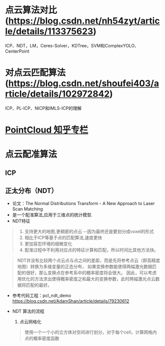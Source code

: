 # 点云算法对比(https://blog.csdn.net/nh54zyt/article/details/113375623)
ICP、NDT，LM，Ceres-Solver，KDTree，SVM和ComplexYOLO、CenterPoint

# 对点云匹配算法(https://blog.csdn.net/shoufei403/article/details/102972842)
ICP、PL-ICP、NICP和IMLS-ICP的理解

# [PointCloud 知乎专栏](https://www.zhihu.com/column/c_1345628570962583552)

# 点云配准算法
## ICP

## 正太分布（NDT）
- 论文：The Normal Distributions Transform - A New Approach to Laser Scan Matching
- 是一个配准算法,应用于三维点的统计模型.
- NDT特征
> 1. 支持更大的地图,更稠密的点云 --因为最终还是要划分成voxel的形式
> 2. 相比于ICP等基于点的匹配算法,速度更快
> 3. 更加容忍环境的细微变化
> 4. 配准过程中不利用对应点的特征计算和匹配，所以时间比其他方法快。

> NDT并没有比较两个点云点与点之间的差距，而是先将参考点云（即高精度地图）转换为多维变量的正态分布，
> 如果变换参数能使得两幅激光数据匹配的很好，那么变换点在参考系中的概率密度将会很大。
> 因此，可以考虑用优化的方法求出使得概率密度之和最大的变换参数，此时两幅激光点云数据将匹配的最好。
- 参考代码工程：pcl_ndt_demo https://blog.csdn.net/AdamShan/article/details/79230612

- NDT 算法的流程
    1. 点云网格化
    > 使用一个一个小的立方体对空间进行划分，对于每个cell，计算网格内点的概率密度函数